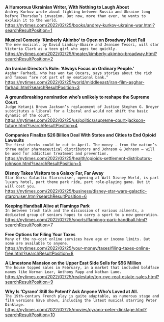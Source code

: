 **A Humorous Ukrainian Writer, With Nothing to Laugh About**\
`Andrey Kurkov wrote about fighting between Russia and Ukraine long before Thursday’s invasion. But now, more than ever, he wants to explain it to the world.`\
https://nytimes.com/2022/02/25/books/andrey-kurkov-ukraine-war.html?searchResultPosition=1

**Musical Comedy ‘Kimberly Akimbo’ to Open on Broadway Next Fall**\
`The new musical, by David Lindsay-Abaire and Jeanine Tesori, will star Victoria Clark as a teen girl who ages too quickly.`\
https://nytimes.com/2022/02/25/theater/kimberly-akimbo-broadway.html?searchResultPosition=2

**An Iranian Director’s Rule: ‘Always Focus on Ordinary People.’**\
`Asghar Farhadi, who has won two Oscars, says stories about the rich and famous “are not part of my emotional bank.”`\
https://nytimes.com/2022/02/25/world/middleeast/iran-film-asghar-farhadi.html?searchResultPosition=3

**A groundbreaking nomination who’s unlikely to reshape the Supreme Court.**\
`Judge Ketanji Brown Jackson’s replacement of Justice Stephen G. Breyer substitutes a liberal for a liberal and would not shift the basic dynamic of the court.`\
https://nytimes.com/2022/02/25/us/politics/supreme-court-jackson-future.html?searchResultPosition=4

**Companies Finalize $26 Billion Deal With States and Cities to End Opioid Lawsuits**\
`The first checks could be cut in April. The money — from the nation’s three major pharmaceutical distributors and Johnson & Johnson — will be used for addiction treatment and prevention.`\
https://nytimes.com/2022/02/25/health/opioids-settlement-distributors-johnson.html?searchResultPosition=5

**Disney Takes Visitors to a Galaxy Far, Far Away**\
`Star Wars: Galactic Starcruiser, opening at Walt Disney World, is part luxury hotel, part theme park ride, part role-playing game. But it will cost you.`\
https://nytimes.com/2022/02/25/business/disney-star-wars-galactic-starcruiser.html?searchResultPosition=6

**Keeping Handball Alive at Flamingo Park**\
`In between trash talk and the discussion of various ailments, a dedicated group of seniors hopes to carry a sport to a new generation.`\
https://nytimes.com/2022/02/25/sports/flamingo-park-handball.html?searchResultPosition=7

**Free Options for Filing Your Taxes**\
`Many of the no-cost online services have age or income limits. But some are available to anyone.`\
https://nytimes.com/2022/02/25/your-money/taxes/filing-taxes-online-free.html?searchResultPosition=8

**A Limestone Mansion on the Upper East Side Sells for $56 Million**\
`The house topped sales in February, in a market that included boldface names like Norman Lear, Anthony Rapp and Nathan Lane.`\
https://nytimes.com/2022/02/25/realestate/top-nyc-real-estate-sales.html?searchResultPosition=9

**Why Is ‘Cyrano’ Still So Potent? Ask Anyone Who’s Loved at All.**\
`The 19th-century French play is quite adaptable, as numerous stage and film versions have shown, including the latest musical starring Peter Dinklage.`\
https://nytimes.com/2022/02/25/movies/cyrano-peter-dinklage.html?searchResultPosition=10

